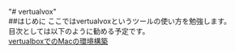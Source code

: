 "# vertualvox"  
##はじめに
ここではvertualvoxというツールの使い方を勉強します。  
目次としては以下のように勧める予定です。  
[vertualboxでのMacの環境構築][Mac環境構築]

[Mac環境構築]:/mac_env_construction/readme.md  "vertualvoxでのMacの立ち上げ"
